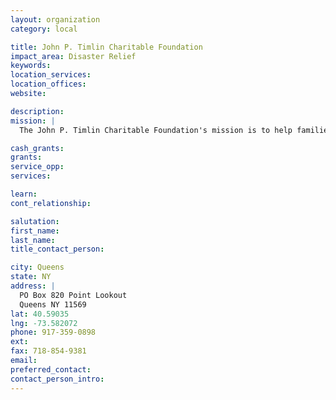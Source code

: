 ```yaml
---
layout: organization
category: local

title: John P. Timlin Charitable Foundation
impact_area: Disaster Relief
keywords: 
location_services: 
location_offices: 
website: 

description: 
mission: |
  The John P. Timlin Charitable Foundation's mission is to help families in need by giving out monetary contributions to families in increments of $500.00 to turn on utilities, buy groceries and pay medical bills.  The organization was started by the childhood friends of John P. Timlin, who was killed in an automobile accident.  These friends felt that Mr. Timlin was such a good friend to all and was very generous to the needy.  They wanted Mr. Timlin's generosity to continue even after his death.

cash_grants: 
grants: 
service_opp: 
services: 

learn: 
cont_relationship: 

salutation: 
first_name: 
last_name: 
title_contact_person: 

city: Queens
state: NY
address: |
  PO Box 820 Point Lookout    
  Queens NY 11569
lat: 40.59035
lng: -73.582072
phone: 917-359-0898
ext: 
fax: 718-854-9381
email: 
preferred_contact: 
contact_person_intro: 
---
```

